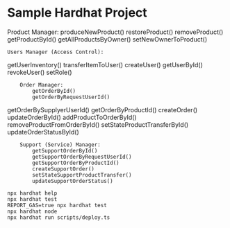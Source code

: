 # Sample Hardhat Project





Product Manager:
produceNewProduct()
restoreProduct()
removeProduct()
getProductById()
getAllProductsByOwner()
setNewOwnerToProduct()

	Users Manager (Access Control):
getUserInventory()
transferItemToUser()
createUser()
getUserById()
revokeUser()
setRole()

		Order Manager:
			getOrderById()
			getOrderByRequestUserId()	
getOrderBySupplyerUserId()
			getOrderByProductId()
			createOrder()
updateOrderById()
			addProductToOrderById()
			removeProductFromOrderById()
			setStateProductTransferById()
			updateOrderStatusById()

		Support (Service) Manager:
			getSupportOrderById()
			getSupportOrderByRequestUserId()
			getSupportOrderByProductId()
			createSupportOrder()
			setStateSupportProductTransfer()
			updateSupportOrderStatus()





```shell
npx hardhat help
npx hardhat test
REPORT_GAS=true npx hardhat test
npx hardhat node
npx hardhat run scripts/deploy.ts
```
